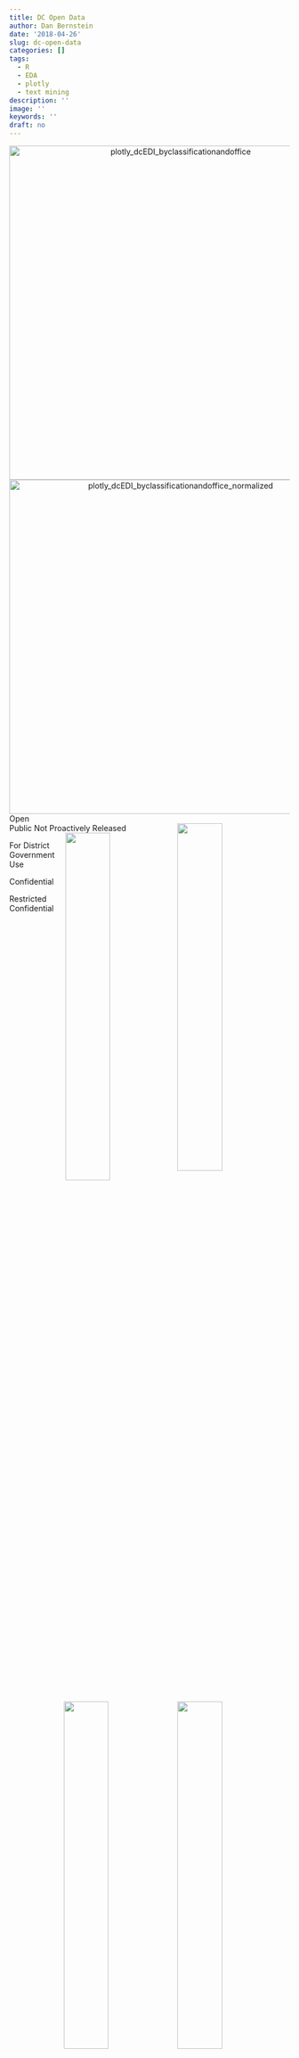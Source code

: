 ```yaml
---
title: DC Open Data
author: Dan Bernstein
date: '2018-04-26'
slug: dc-open-data
categories: []
tags:
  - R
  - EDA
  - plotly
  - text mining
description: ''
image: ''
keywords: ''
draft: no
---
```



<div>
    <a href="https://plot.ly/~danbernstein/9/?share_key=6lk3yTkHBOxU71JMEMH8i2" target="_blank" title="plotly_dcEDI_byclassificationandoffice" style="display: block; text-align: center;"><img src="https://plot.ly/~danbernstein/9.png?share_key=6lk3yTkHBOxU71JMEMH8i2" alt="plotly_dcEDI_byclassificationandoffice" style="max-width: 100%;width: 600px;"  width="600" onerror="this.onerror=null;this.src='https://plot.ly/404.png';" /></a>
    <script data-plotly="danbernstein:9" sharekey-plotly="6lk3yTkHBOxU71JMEMH8i2" src="https://plot.ly/embed.js" async></script>
</div>


<div>
    <a href="https://plot.ly/~danbernstein/11/?share_key=pSo3nRDjBL8HcryBnSrJZE" target="_blank" title="plotly_dcEDI_byclassificationandoffice_normalized" style="display: block; text-align: center;"><img src="https://plot.ly/~danbernstein/11.png?share_key=pSo3nRDjBL8HcryBnSrJZE" alt="plotly_dcEDI_byclassificationandoffice_normalized" style="max-width: 100%;width: 600px;"  width="600" onerror="this.onerror=null;this.src='https://plot.ly/404.png';" /></a>
    <script data-plotly="danbernstein:11" sharekey-plotly="pSo3nRDjBL8HcryBnSrJZE" src="https://plot.ly/embed.js" async></script>
</div>

<div>
Open
</div>
<img src="/img/blogs/dc open data/wordcloud_Open.png" style="float: right; display: block;" width = "40%" >
<div style = "display: block"

Public Not Proactively Released
<img style="float: right;" src="/img/blogs/dc open data/wordcloud_Public Not Proactively Released.png" width = "40%">
</div>

For District Government Use
<img align = "right" src="/img/blogs/dc open data/worldcloud_For District Government Use.png" width = "40%">

Confidential
<img align = "right" src="/img/blogs/dc open data/wordcloud_Confidential.png" width = "40%">

Restricted Confidential
<img align = "right" src="/img/blogs/dc open data/wordcloud_Restricted Confidential.png" width = "40%">

